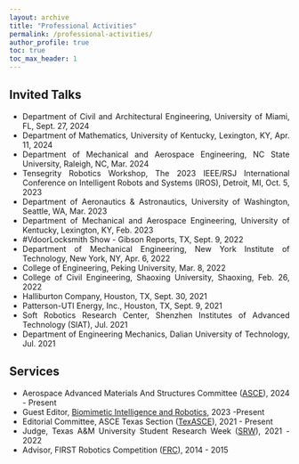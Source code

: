 ```yaml
---
layout: archive
title: "Professional Activities"
permalink: /professional-activities/
author_profile: true
toc: true
toc_max_header: 1
---
```

<!--{% include toc h_min = 1%}-->
<!--# Public Engagement-->

<div style="text-align: justify;" markdown="1">

## Invited Talks
- Department of Civil and Architectural Engineering, University of Miami, FL, Sept. 27, 2024
- Department of Mathematics, University of Kentucky, Lexington, KY, Apr. 11, 2024 
- Department of Mechanical and Aerospace Engineering, NC State University, Raleigh, NC, Mar. 2024 
- Tensegrity Robotics Workshop, The 2023 IEEE/RSJ International Conference on Intelligent Robots and Systems (IROS), Detroit, MI, Oct. 5, 2023 
- Department of Aeronautics & Astronautics, University of Washington, Seattle, WA, Mar. 2023 
- Department of Mechanical and Aerospace Engineering, University of Kentucky, Lexington, KY, Feb. 2023
- #VdoorLocksmith Show - Gibson Reports, TX, Sept. 9, 2022 
- Department of Mechanical Engineering, New York Institute of Technology, New York, NY, Apr. 6, 2022 
- College of Engineering, Peking University, Mar. 8, 2022 
- College of Civil Engineering, Shaoxing University, Shaoxing, Feb. 26, 2022 
- Halliburton Company, Houston, TX, Sept. 30, 2021 
- Patterson-UTI Energy, Inc., Houston, TX, Sept. 9, 2021 
- Soft Robotics Research Center, Shenzhen Institutes of Advanced Technology (SIAT), Jul. 2021 
- Department of Engineering Mechanics, Dalian University of Technology, Jul. 2021 


<!-- ## Conference talks -->
<!-- <ol reversed> -->
<!-- - The AIAA Science and Technology Forum and Exposition (AIAA SciTech Forum), Orlando, FL, Jan. 6-10, 2025
- The 58th Annual Asilomar Conference on Signals, Systems, and Computers (Asilomar), Pacific Grove, CA, Oct. 27-30, 2024
- The Engineering Mechanics Institute Conference and Probabilistic Mechanics & Reliability Conference (EMI/PMC), The University of Illinois Urbana-Champaign, Chicago, IL, May 28-31, 2024 
- The 19th ASCE ASD Biennial International Conference on Engineering, Science, Construction and Operations in Challenging Environment (Earth & Space), Miami, FL, Apr. 17, 2024 
- The AIAA Science and Technology Forum and Exposition (AIAA SciTech Forum), Orlando, FL, Jan. 8-12, 2024
- The 2023 Kentucky Academy of Science (KAS) Annual Meeting, Northern Kentucky University, Highland Heights, KY, Nov. 3, 2023 
- The 2023 Society of Engineering Science (SES) Annual Conference, Minneapolis, MN, Oct. 9, 2023 
- The 2022 Annual Technical Meeting of the Society of Engineering Science (SES), College Station, TX, Oct. 17, 2022 
- The Annual Symposium of the International Association for Shell and Spatial Structures (IASS) & 13th Asian-Pacific Conference on Shell and Spatial Structures (APCS), Beijing, Sept. 19, 2022 
- International Association for Shell and Spatial Structures (IASS) Annual Symposium and Spacial Structures Conference, Surrey, UK, Aug. 23, 2021 
- The ASCE Earth & Space Conference, A Virtual Conference, Apr. 19, 2021 
- International Conference on Composite Structures 23rd & International Conference on Mechanics of Composites 6th (ICCS23 & MECHCOMP6). Porto, Portugal. Sept. 3, 2020 
- AIAA SPACE and Astronautics Forum and Exposition, Orlando, FL, Sept. 17, 2018  -->
<!-- </ol> -->

## Services
* Aerospace Advanced Materials And Structures Committee ([ASCE](https://www.asce.org/communities/institutes-and-technical-groups/aerospace-engineering/committees/aerospace-executive-committee/aerospace-advanced-materials-and-structures-committee)), 2024 - Present
* Guest Editor, [Biomimetic Intelligence and Robotics](https://www.sciencedirect.com/journal/biomimetic-intelligence-and-robotics), 2023 -Present
* Editorial Committee, ASCE Texas Section ([TexASCE](https://www.texasce.org/)), 2021 - Present
* Judge, Texas A&M University Student Research Week ([SRW](https://srw.tamu.edu/)), 2021 - 2022
* Advisor, FIRST Robotics Competition ([FRC](https://www.firstinspires.org/robotics/frc)), 2014 - 2015
<!-- , [Special Issue](https://www.sciencedirect.com/journal/biomimetic-intelligence-and-robotics/about/call-for-papers#biomimetic-soft-robotics-actuation-sensing-and-integration): Biomimetic Soft Robotics: Actuation, Sensing and Integration -->


<!-- ## News  -->

<!-- - [NASA Moon to Mars Ice and Prospecting Challenge](https://www.nasa.gov/solve/nasas-lunar-loo-challenge/Moon_to_Mars_Ice_Prospecting_Challenge/) -->
<!-- - NASA Moon to Mars Ice and Prospecting Challenge
    - [TAMU Engineering News](https://engineering.tamu.edu/news/2021/01/aggie-engineering-students-produce-advanced-prototype-for-NASA-challenge.html), Jan. 25, 2021 -->
      <!-- * Event Participants: Eduardo Gildin, Robert E. Skelton, George Moridis, Sam Noynaert. Mohamed S. Khaled, Muhao Chen, Enrique Z. Losoya. Srivignesh Srinivasan, Alkassoum Toure, Luis Rodriguez, Ayodeji A. Adeniran, Le Linh, Uthej Vattipalli, Thomas J. Lopez. Jessica Ezemba, Emily Kincaid, and Teresa Valdez -->
   
<!-- - [Building A Growable Habitat for Sustainable Life in Space](https://catalog.data.gov/dataset/tensegrity-approaches-to-in-space-construction-of-a-1g-growable-habitat) -->
<!-- - Building A Growable Habitat for Sustainable Life in Space
    - [PYHS.org](https://phys.org/news/2020-09-space-habitat-artificial-gravity-enlarged.html), Sept. 21 2020
    - [VOA](https://www.voanews.com/a/science-health_futuristic-space-habitat-solves-problems-human-space-travel/6172519.html), Jul. 26 2019
    - [TAMU Engineering News](https://engineering.tamu.edu/news/2019/02/building-a-growable-habitat-for-sustainable-life-in-space.html) & [Video](https://youtu.be/3573t1r9XRA), Feb. 5, 2019
    - [The Wall Street Journal](https://www.wsj.com/articles/space-village-one-a-vision-for-life-beyond-earth-1526567016), May 17, 2018 -->
      <!-- * Event participants: Robert E. Skelton, Manoranjan Majji. Muhao Chen, Raman Goyal, Joel Sercel, Jane Shevtsov, and Anthony Longman -->

<!-- ## Demos
- IROS Conference, Detroit, MI, Oct. 5, 2023
    - [Tensegrity Robotics Workshop](https://www.eng.yale.edu/faboratory/tensegrityworkshop/) -->
    <!-- - Tensegrity Actuated Origami Systems for Deployable Aerospace Structures 
     * Event Participants: Idris Hussain, Muhao Chen, David Capps, Manoranjan Majji -->

<!-- - NIAC Symposium, Huntsville, AL, Sept. 24, 2019     
    - [Lunar-Polar Propellant Mining Outpost (LPMO): Affordable Exploration and Industrialization](https://www.nasa.gov/directorates/spacetech/niac/2019_Phase_I_Phase_II/Lunar_Polar_Propellant_Mining_Outpost/) -->
      <!-- * Event participants: Joel Sercel, Manoranjan Majji, Muhao Chen, Ali H. Khowaja -->

 <!-- and [Video](https://www.youtube.com/watch?v=Pu_aOUtN2wY&ab_channel=LuisRodriguez),-->
 <!--(https://livestream.com/viewnow/niac2019/videos/196913328)-->


<!-- ## Poster
* The IEEE/RSJ International Conference on Intelligent Robots and Systems (IROS), Detroit, MI, Oct. 5, 2023
    - Tensegrity Actuated Origami Systems for Deployable Aerospace Structures
* NASA's 2021 Moon to Mars Ice & Prospecting Challenge. Hampton, VA, Sept. 23, 2021
    - DREAMS: Drilling and Extraction Automated System
* TAMU Physics & Engineering Festival. College Station, TX, Apr. 10, 2021
    - Tensegrity System Research Snapshots at Land, Air, and Space Robotics (LASR) Laboratory 
* TAMU Physics & Engineering Festival. College Station, TX, Apr. 6, 2019
    - In-Space Construction of a 1g Growable Habitat -->

<!-- , ASCE Aerospace Division -->

<!-- ## Referee
* Journal: ASCE Journal of Structural Engineering, European Journal of Mechanics/A Solids, Engineering Structures, Journal of Engineering Mechanics, Acta Astronautica, Journal of Mechanical Engineering Science, IEEE Robotics and Automation Letters, IEEE/ASME Transactions on Mechatronics, Journal of Mechanisms and Robotics: ASME, Aerospace Science and Technology, Journal of the Astronautical Sciences, Aircraft Engineering and Aerospace Technology, Aerospace, International Journal of Numerical Methods for Heat and Fluid Flow, Journal of Drainage and Irrigation Machinery Engineering, International Journal of Physical Sciences, ACM Transactions on Knowledge Discovery from Data, Academy Proceedings in Engineering Sciences, Journal of Engineering Computations, Journal of Data Intelligence, Acta Mechanica et Automatica, ASME Open Journal of Engineering, Experimental Techniques, CRC Press

* Conference: International Symposium on Robotics Research (ISRR), IEEE International Conference on Robotics and Automation (ICRA), American Control Conference (ACC), AIAA SciTech Forum and Exposition, AIAA ASCEND, ASCE Earth & Space Conference, IEEE International Conference on Robotics and Biomimetics (ROBIO) -->

</div>
<!-- Wireless Communications and Mobile Computing,  -->

<!-- - The ASME's International Mechanical Engineering Congress & Exposition (IMECE), Portland, OR, Nov. 17–21, 2024 -->
<!-- - Invited by Profs. Jing Qin and David Murrugarra,  - Applied Math Seminar, -->
<!-- - Invited by Prof. Mehran Mesbahi,  -->
<!-- - Invited by Tracy Young,  -->
<!-- - Invited by Prof. Xun Yu,  -->
<!-- - Invited by Prof. Xiaodong Feng,  -->
<!-- - Invited by Prof. Zeyang Xia,  Chinese Academy of Sciences (CAS), -->
<!-- - Invited by Prof. Haijun Peng,  -->
<!-- - Invited by Prof. Sean C. C. Bailey,  -->
